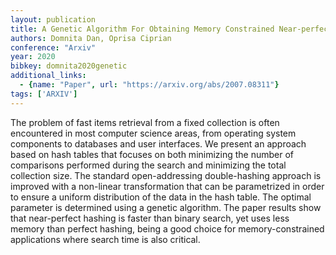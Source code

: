 ```yaml
---
layout: publication
title: A Genetic Algorithm For Obtaining Memory Constrained Near-perfect Hashing
authors: Domnita Dan, Oprisa Ciprian
conference: "Arxiv"
year: 2020
bibkey: domnita2020genetic
additional_links:
  - {name: "Paper", url: "https://arxiv.org/abs/2007.08311"}
tags: ['ARXIV']
---
```

The problem of fast items retrieval from a fixed collection is often
encountered in most computer science areas, from operating system components to
databases and user interfaces. We present an approach based on hash tables that
focuses on both minimizing the number of comparisons performed during the
search and minimizing the total collection size. The standard open-addressing
double-hashing approach is improved with a non-linear transformation that can
be parametrized in order to ensure a uniform distribution of the data in the
hash table. The optimal parameter is determined using a genetic algorithm. The
paper results show that near-perfect hashing is faster than binary search, yet
uses less memory than perfect hashing, being a good choice for
memory-constrained applications where search time is also critical.
